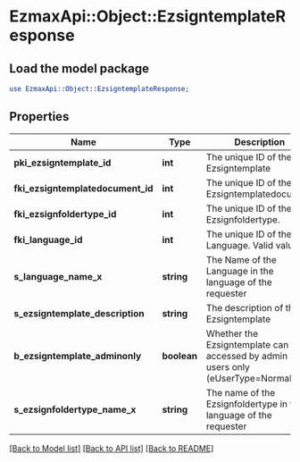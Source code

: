 # EzmaxApi::Object::EzsigntemplateResponse

## Load the model package
```perl
use EzmaxApi::Object::EzsigntemplateResponse;
```

## Properties
Name | Type | Description | Notes
------------ | ------------- | ------------- | -------------
**pki_ezsigntemplate_id** | **int** | The unique ID of the Ezsigntemplate | 
**fki_ezsigntemplatedocument_id** | **int** | The unique ID of the Ezsigntemplatedocument | [optional] 
**fki_ezsignfoldertype_id** | **int** | The unique ID of the Ezsignfoldertype. | 
**fki_language_id** | **int** | The unique ID of the Language.  Valid values:  |Value|Description| |-|-| |1|French| |2|English| | 
**s_language_name_x** | **string** | The Name of the Language in the language of the requester | 
**s_ezsigntemplate_description** | **string** | The description of the Ezsigntemplate | 
**b_ezsigntemplate_adminonly** | **boolean** | Whether the Ezsigntemplate can be accessed by admin users only (eUserType&#x3D;Normal) | 
**s_ezsignfoldertype_name_x** | **string** | The name of the Ezsignfoldertype in the language of the requester | 

[[Back to Model list]](../README.md#documentation-for-models) [[Back to API list]](../README.md#documentation-for-api-endpoints) [[Back to README]](../README.md)


